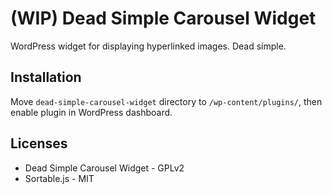 # (WIP) Dead Simple Carousel Widget

WordPress widget for displaying hyperlinked images. Dead simple.

## Installation

Move `dead-simple-carousel-widget` directory to `/wp-content/plugins/`, then enable plugin in WordPress dashboard. 

## Licenses

* Dead Simple Carousel Widget - GPLv2
* Sortable.js - MIT

